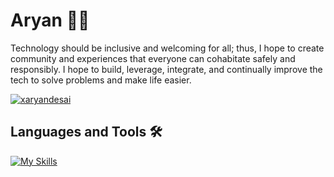# Aryan 🏄‍♂️

Technology should be inclusive and welcoming for all; thus, I hope to create community and experiences that everyone can cohabitate safely and responsibly. I hope to build, leverage, integrate, and continually improve the tech to solve problems and make life easier.

   <p align="left">
      <a href="https://twitter.com/xaryandesai" target="blank"><img src="https://img.shields.io/twitter/follow/xaryandesai?logo=twitter&style=for-the-badge" alt="xaryandesai" /></a>
      
   </p>

 ## Languages and Tools 🛠️
 
 [![My Skills](https://skillicons.dev/icons?i=java,python,javascript,html,css,github)](https://skillicons.dev)





